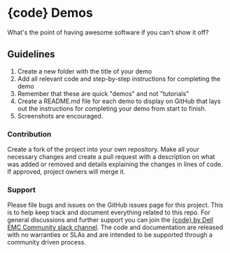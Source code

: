 # {code} Demos

What's the point of having awesome software if you can't show it off?

## Guidelines

1. Create a new folder with the title of your demo
2. Add all relevant code and step-by-step instructions for completing the demo
3. Remember that these are quick "demos" and not "tutorials"
4. Create a README.md file for each demo to display on GitHub that lays out the instructions for completing your demo from start to finish.
5. Screenshots are encouraged. 

### Contribution

Create a fork of the project into your own repository. Make all your necessary changes and create a pull request with a description on what was added or removed and details explaining the changes in lines of code. If approved, project owners will merge it.


### Support

Please file bugs and issues on the GitHub issues page for this project. This is to help keep track and document everything related to this repo. For general discussions and further support you can join the [{code} by Dell EMC Community slack channel](http://community.codedellemc.com/). The code and documentation are released with no warranties or SLAs and are intended to be supported through a community driven process.